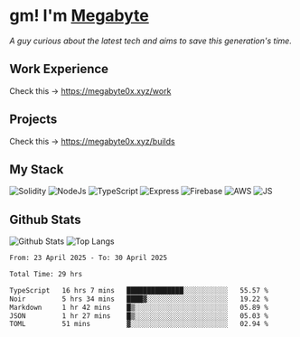 # gm! I'm [Megabyte](https://megabyte0x.xyz/)

*A guy curious about the latest tech and aims to save this generation's time.*

## Work Experience

Check this -> https://megabyte0x.xyz/work

## Projects

Check this -> https://megabyte0x.xyz/builds

## My Stack

![Solidity](https://img.shields.io/badge/solidity-grey?style=for-the-badge&logo=solidity&logoColor=Green)
![NodeJs](https://img.shields.io/badge/NODE_JS-grey?style=for-the-badge&logo=nodedotjs&logoColor=Green)
![TypeScript](https://img.shields.io/badge/TS-grey?style=for-the-badge&logo=typescript&logoColor=Green)
![Express](https://img.shields.io/badge/EXPRESS-grey?style=for-the-badge&logo=EXPRESS&logoColor=Green)
![Firebase](https://img.shields.io/badge/EXPRESS-grey?style=for-the-badge&logo=EXPRESS&logoColor=Green)
![AWS](https://img.shields.io/badge/AWS-grey?style=for-the-badge&logo=amazonaws&logoColor=Yellow)
![JS](https://img.shields.io/badge/JS-grey?style=for-the-badge&logo=javascript&logoColor=Green)

## Github Stats

![Github Stats](https://github-readme-stats.vercel.app/api?username=megabyte0x&show_icons=true&theme=dark&hide_border=true&bg_color=0D1117) ![Top Langs](https://github-readme-stats.vercel.app/api/top-langs/?username=megabyte0x&layout=compact&theme=dark)

<!--START_SECTION:waka-->

```txt
From: 23 April 2025 - To: 30 April 2025

Total Time: 29 hrs

TypeScript   16 hrs 7 mins   ██████████████░░░░░░░░░░░   55.57 %
Noir         5 hrs 34 mins   ████▓░░░░░░░░░░░░░░░░░░░░   19.22 %
Markdown     1 hr 42 mins    █▒░░░░░░░░░░░░░░░░░░░░░░░   05.89 %
JSON         1 hr 27 mins    █▒░░░░░░░░░░░░░░░░░░░░░░░   05.03 %
TOML         51 mins         ▓░░░░░░░░░░░░░░░░░░░░░░░░   02.94 %
```

<!--END_SECTION:waka-->


